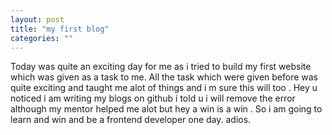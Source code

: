 ```yaml
---
layout: post
title: "my first blog"
categories: ""
---
```


Today was quite an exciting day for me as i tried to build my first website which was given as a task to me. All the task which were given before was quite exciting and taught me alot of things and i m sure this will too . Hey u noticed i am writing my blogs on github i told u i will remove the error although my mentor helped me alot but hey a win is a win . So i am going to learn and win and be a frontend developer one day. adios.
